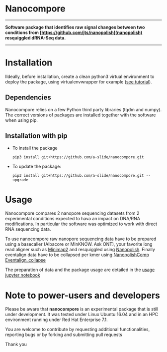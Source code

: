 # Nanocompore

---

**Software package that identifies raw signal changes between two conditions from [https://github.com/jts/nanopolish](nanopolish) resquiggled dRNA-Seq data.**

---

# Installation

IIdeally, before installation, create a clean python3 virtual environment to deploy the package, using virtualenvwrapper for example ([see tutorial](http://www.simononsoftware.com/virtualenv-tutorial-part-2/)).

## Dependencies

Nanocompore relies on a few Python third party libraries (tqdm and numpy). The correct versions of packages are installed together with the software when using pip.

## Installation with pip

* To install the package

    ```pip3 install git+https://github.com/a-slide/nanocompore.git```

* To update the package:

    ```pip3 install git+https://github.com/a-slide/nanocompore.git --upgrade```

# Usage

Nanocompore compares 2 nanopore sequencing datasets from 2 experimental conditions expected to hava an impact on DNA/RNA modifications. In particular the software was optimized to work with direct RNA sequencing data.

To use nanocompore raw nanopore sequencing data have to be prepared using a basecaller (Albacore or MInKNOW. Ask ONT), your favorite long read aligner such as [Minimap2](https://github.com/lh3/minimap2) and resquiggled using [Nanopolish](https://github.com/jts/nanopolish). Finally eventalign data have to be collapsed per kmer using [NanopolishComp Eventalign_collapse](https://github.com/a-slide/NanopolishComp)

The preparation of data and the package usage are detailed in the [usage jupyter notebook](https://nbviewer.jupyter.org/github/a-slide/nanocompore/blob/master/tests/nanocompore_usage.ipynb?flush_cache=true)

# Note to power-users and developers

Please be aware that **nanocompore** is an experimental package that is still under development. It was tested under Linux Ubuntu 16.04 and in an HPC environment running under Red Hat Enterprise 7.1.

You are welcome to contribute by requesting additional functionalities, reporting bugs or by forking and submitting pull requests

Thank you

